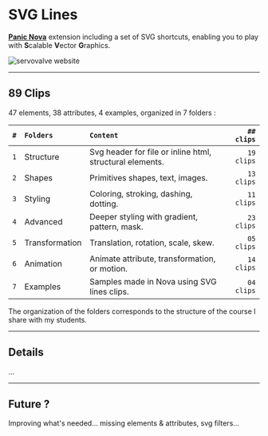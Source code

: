# SVG Lines
**[Panic Nova](https://nova.app)** extension including a set of SVG shortcuts, enabling you to play with **S**calable **V**ector **G**raphics.



![servovalve website](https://www.servovalve.org/nova/img/svglines-header.svg)

****
## 89 Clips

47 elements, 38 attributes, 4 examples,
organized in 7 folders :

| `#` | `Folders`          | `Content`                                                     | `## clips`   |
| :-- | :--               | :--                                                           | --:       |
| `1` | Structure         | Svg header for file or inline html, structural elements.      | `19 clips`  |
| `2` | Shapes            | Primitives shapes, text, images.                              | `13 clips`  |
| `3` | Styling           | Coloring, stroking, dashing, dotting.                         | `11 clips`  |
| `4` | Advanced          | Deeper styling with gradient, pattern, mask.                  | `23 clips`  |
| `5` | Transformation    | Translation, rotation, scale, skew.                           | `05 clips`  |
| `6` | Animation         | Animate attribute, transformation, or motion.                 | `14 clips`  |
| `7` | Examples          | Samples made in Nova using SVG lines clips.                   | `04 clips`  |

The organization of the folders corresponds to the structure of the course I share with my students.


****
## Details
...


****
## Future ?
Improving what's needed… missing elements & attributes, svg filters…
